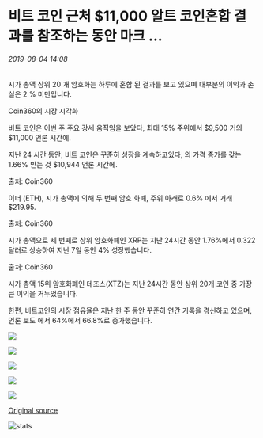 # 비트 코인 근처 $11,000 알트 코인혼합 결과를 참조하는 동안 마크 ...

###### 2019-08-04 14:08

시가 총액 상위 20 개 암호화는 하루에 혼합 된 결과를 보고 있으며 대부분의 이익과 손실은 2 % 미만입니다.

Coin360의 시장 시각화

비트 코인은 이번 주 주요 강세 움직임을 보았다, 최대 15% 주위에서 $9,500 거의 $11,000 언론 시간에.

지난 24 시간 동안, 비트 코인은 꾸준히 성장을 계속하고있다, 의 가격 증가를 갖는 1.66% 받는 것 $10,944 언론 시간에.

출처: Coin360

이더 (ETH), 시가 총액에 의해 두 번째 암호 화폐, 주위 아래로 0.6% 에서 거래 $219.95.

출처: Coin360

시가 총액으로 세 번째로 상위 암호화폐인 XRP는 지난 24시간 동안 1.76%에서 0.322달러로 상승하여 지난 7일 동안 4% 성장했습니다.

출처: Coin360

시가 총액 15위 암호화폐인 테조스(XTZ)는 지난 24시간 동안 상위 20개 코인 중 가장 큰 이익을 거두었습니다.

한편, 비트코인의 시장 점유율은 지난 한 주 동안 꾸준히 연간 기록을 경신하고 있으며, 언론 보도 에서 64%에서 66.8%로 증가했습니다.

![](https://s3.cointelegraph.com/storage/uploads/view/c5f8a21b0907101dfb75477811bcc6e2.png)

![](https://s3.cointelegraph.com/storage/uploads/view/c9fa0791cb9b9e8065e9d9f3f8ea71ad.png)

![](https://s3.cointelegraph.com/storage/uploads/view/8084da80a66ec4b2411450d1fc94647f.png)

![](https://s3.cointelegraph.com/storage/uploads/view/1976bfbabb9dd8ad62d8f8f29a458c26.png)

![](https://s3.cointelegraph.com/storage/uploads/view/5313c9f4cf712fdd61f2ea23f074b743.jpeg)

[Original source](https://cointelegraph.com/news/bitcoin-nears-11-000-mark-while-altcoins-see-mixed-results)

![stats](https://c.statcounter.com/11760860/0/a89fa40b/1/ "stats")